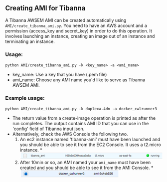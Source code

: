
## Creating AMI for Tibanna
A Tibanna AWSEM AMI can be created automatically using `AMI/create_tibanna_ami.py`.
You need to have an AWS account and a permission (access_key and secret_key) in order to do this operation. It involves launching an instance, creating an image out of an instance and terminating an instance.

### Usage:
```
python AMI/create_tibanna_ami.py -k <key_name> -a <ami_name>
```
* key_name: Use a key that you have (.pem file)
* ami_name: Choose any AMI name you'd like to serve as Tibanna AWSEM AMI.

### Example usage:
```
python AMI/create_tibanna_ami.py -k duplexa.4dn -a docker_cwlrunner3
```
* The return value from a create-image operation is printed as after the run completes. The output contains AMI ID that you can use in the 'config' field of Tibanna input json.
* Alternatively, check the AWS Console the following two.
    1. An ec2 instance named 'tibanna-ami' must have been launched and you should be able to see it from the EC2 Console. It uses a t2.micro instance.
      * ![](../images/tibanna_ami_instance_scsh.png)
    2. After 10min or so, an AMI named your `ami_name` must have been created and you should be able to see it from the AMI Console.
      * ![](../images/tibanna_ami_image_scsh.png)



